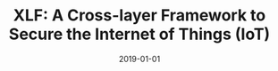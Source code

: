 ---
title: "XLF: A Cross-layer Framework to Secure the Internet of Things (IoT)"
collection: publications
permalink: /publication/2019-01-01-XLF-A-Cross-layer-Framework-to-Secure-the-Internet-of-Things-IoT
date: 2019-01-01
venue: 'In the proceedings of 39th IEEE International Conference on Distributed Computing Systems, ICDCS 2019, Dallas, TX, USA, July 7-10, 2019'
paperurl: 'https://doi.org/10.1109/ICDCS.2019.00181'
citation: ' An Wang,  David Mohaisen,  Songqing Chen, &quot;XLF: A Cross-layer Framework to Secure the Internet of Things (IoT).&quot; In the proceedings of 39th IEEE International Conference on Distributed Computing Systems, ICDCS 2019, Dallas, TX, USA, July 7-10, 2019, 2019.'
---
